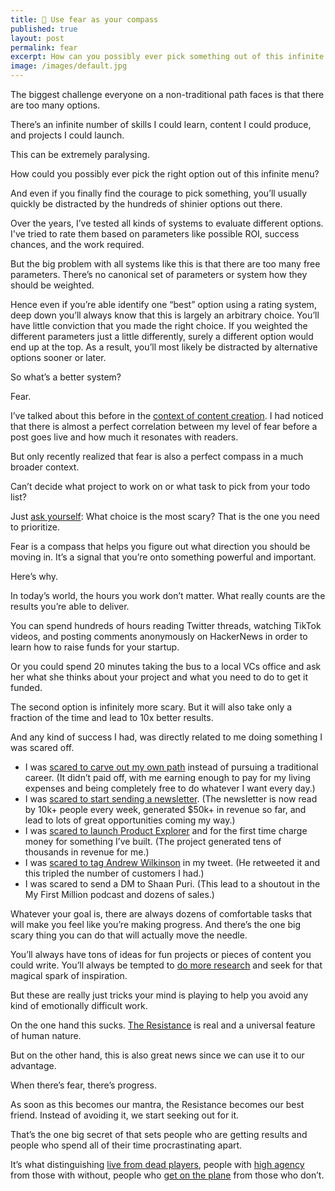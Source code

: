```yaml
---
title: 🧠 Use fear as your compass
published: true
layout: post
permalink: fear
excerpt: How can you possibly ever pick something out of this infinite menu?
image: /images/default.jpg
---
```


The biggest challenge everyone on a non-traditional path faces is that there are too many options.

There’s an infinite number of skills I could learn, content I could produce, and projects I could launch.

This can be extremely paralysing. 

How could you possibly ever pick the right option out of this infinite menu?

And even if you finally find the courage to pick something, you’ll usually quickly be distracted by the hundreds of shinier options out there.

Over the years, I’ve tested all kinds of systems to evaluate different options. I've tried to rate them based on parameters like possible ROI, success chances, and the work required.

But the big problem with all systems like this is that there are too many free parameters. There’s no canonical set of parameters or system how they should be weighted. 

Hence even if you’re able identify one “best” option using a rating system, deep down you’ll always know that this is largely an arbitrary choice. You’ll have little conviction that you made the right choice. If you weighted the different parameters just a little differently, surely a different option would end up at the top. As a result, you’ll most likely be distracted by alternative options sooner or later. 

So what’s a better system? 

Fear.

I’ve talked about this before in the [context of content creation](https://jakobgreenfeld.com/secrets). I had noticed that there is almost a perfect correlation between my level of fear before a post goes live and how much it resonates with readers.

But only recently realized that fear is also a perfect compass in a much broader context.

Can’t decide what project to work on or what task to pick from your todo list? 

Just [ask yourself](https://jakobgreenfeld.com/good-questions): What choice is the most scary? That is the one you need to prioritize.

Fear is a compass that helps you figure out what direction you should be moving in. It’s a signal that you’re onto something powerful and important.

Here’s why.

In today’s world, the hours you work don’t matter. What really counts are the results you’re able to deliver. 

You can spend hundreds of hours reading Twitter threads, watching TikTok videos, and posting comments anonymously on HackerNews in order to learn how to raise funds for your startup. 

Or you could spend 20 minutes taking the bus to a local VCs office and ask her what she thinks about your project and what you need to do to get it funded. 

The second option is infinitely more scary. But it will also take only a fraction of the time and lead to 10x better results. 

And any kind of success I had, was directly related to me doing something I was scared off. 

- I was [scared to carve out my own path](https://twitter.com/jakobgreenfeld/status/1360562937979686918) instead of pursuing a traditional career.  (It didn’t paid off, with me earning enough to pay for my living expenses and being completely free to do whatever I want every day.)
- I was [scared to start sending a newsletter](https://twitter.com/jakobgreenfeld/status/1372219741369200640). (The newsletter is now read by 10k+ people every week, generated $50k+ in revenue so far, and lead to lots of great opportunities coming my way.)
- I was [scared to launch Product Explorer](https://twitter.com/jakobgreenfeld/status/1321830902629097474) and for the first time charge money for something I’ve built. (The project generated tens of thousands in revenue for me.)
- I was [scared to tag Andrew Wilkinson](https://twitter.com/jakobgreenfeld/status/1322254372416425985) in my tweet. (He retweeted it and this tripled the number of customers I had.)
- I was scared to send a DM to Shaan Puri. (This lead to a shoutout in the My First Million podcast and dozens of sales.)

Whatever your goal is, there are always dozens of comfortable tasks that will make you feel like you’re making progress. And there’s the one big scary thing you can do that will actually move the needle.

You’ll always have tons of ideas for fun projects or pieces of content you could write. You’ll always be tempted to [do more research](https://jakobgreenfeld.com/against-content) and seek for that magical spark of inspiration. 

But these are really just tricks your mind is playing to help you avoid any kind of emotionally difficult work. 

On the one hand this sucks. [The Resistance](https://en.wikipedia.org/wiki/Resistance_(creativity)) is real and a universal feature of human nature. 

But on the other hand, this is also great news since we can use it to our advantage. 

When there’s fear, there’s progress. 

As soon as this becomes our mantra, the Resistance becomes our best friend. Instead of avoiding it, we start seeking out for it. 

That’s the one big secret of that sets people who are getting results and people who spend all of their time procrastinating apart.

It’s what distinguishing [live from dead players](https://medium.com/@samo.burja/live-versus-dead-players-2b24f6e9eae2), people with [high agency](https://twitter.com/george__mack/status/1368621678675324934) from those with without, people who [get on the plane](https://taylorpearson.me/margin/) from those who don’t.